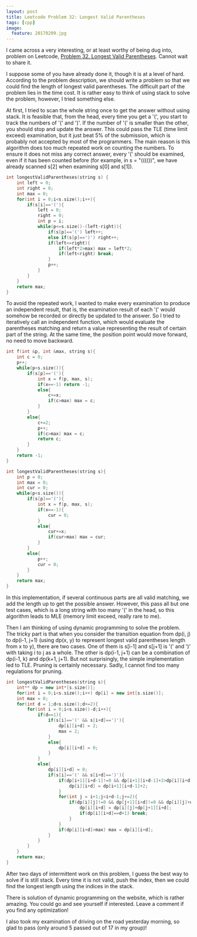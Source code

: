 ```yaml
---
layout: post
title: Leetcode Problem 32: Longest Valid Parentheses
tags: [cpp]
image:
  feature: 20170209.jpg
---
```


I came across a very interesting, or at least worthy of being dug into, problem on Leetcode, [Problem 32. Longest Valid Parentheses](https://leetcode.com/problems/longest-valid-parentheses/). Cannot wait to share it.

I suppose some of you have already done it, though it is at a level of hard. According to the problem description, we should write a problem so that we could find the length of longest valid parentheses. The difficult part of the problem lies in the time cost. It is rather easy to think of using stack to solve the problem, however, I tried something else.

At first, I tried to scan the whole string once to get the answer without using stack. It is feasible that, from the head, every time you get a '(', you start to track the numbers of '(' and ')'. If the number of '(' is smaller than the other, you should stop and update the answer. This could pass the TLE (time limit exceed) examination, but it just beat 5% of the submission, which is probably not accepted by most of the programmers. The main reason is this algorithm does too much repeated work on counting the numbers. To ensure it does not miss any correct answer, every '(' should be examined, even if it has been counted before (for example, in s = "(((())", we have already scanned s[2] when examining s[0] and s[1]).

~~~ cpp
int longestValidParentheses(string s) {
    int left = 0;
    int right = 0;
    int max = 0;
    for(int i = 0;i<s.size();i++){
        if(s[i]=='('){
            left = 0;
            right = 0;
            int p = i;
            while(p<=s.size()-(left-right)){
                if(s[p]=='(') left++;
                else if(s[p]==')') right++;
                if(left<=right){
                    if(left*2>max) max = left*2;
                    if(left<right) break;
                }
                p++;
            }
        }
    }
    return max;
}
~~~

To avoid the repeated work, I wanted to make every examination to produce an independent result, that is, the examination result of each '(' would somehow be recorded or directly be updated to the answer. So I tried to iteratively call an independent function, which would evaluate the parentheses matching and return a value representing the result of certain part of the string. At the same time, the position point would move forward, no need to move backward.

~~~ cpp
int f(int &p, int &max, string s){
    int c = 0;
    p++;
    while(p<s.size()){
        if(s[p]=='('){
            int x = f(p, max, s);
            if(x==-1) return -1;
            else{
                c+=x;
                if(c>max) max = c;
            }
        }
        else{
            c+=2;
            p++;
            if(c>max) max = c;
            return c;
        }
    }
    return -1;
}

int longestValidParentheses(string s){
    int p = 0;
    int max = 0;
    int cur = 0;
    while(p<s.size()){
        if(s[p]=='('){
            int x = f(p, max, s);
            if(x==-1){
                cur = 0;
            }
            else{
                cur+=x;
                if(cur>max) max = cur;
            }
        }
        else{
            p++;
            cur = 0;
        }
    }
    return max;
}
~~~

In this implementation, if several continuous parts are all valid matching, we add the length up to get the possible answer. However, this pass all but one test cases, which is a long string with too many '(' in the head, so this algorithm leads to MLE (memory limit exceed, really rare to me).

Then I am thinking of using dynamic programming to solve the problem. The tricky part is that when you consider the transition equation from dp(i, j) to dp(i-1, j+1) (using dp(x, y) to represent longest valid parentheses length from x to y), there are two cases. One of them is s[i-1] and s[j+1] is '(' and ')' with taking i to j as a whole. The other is dp(i-1, j+1) can be a combination of dp(i-1, k) and dp(k+1, j+1). But not surprisingly, the simple implementation led to TLE. Pruning is certainly necessary. Sadly, I cannot find too many regulations for pruning.

~~~ cpp
int longestValidParentheses(string s){
    int** dp = new int*[s.size()];
    for(int i = 0;i<s.size();i++) dp[i] = new int[s.size()];
    int max = 0;
    for(int d = 1;d<s.size();d+=2){
        for(int i = 0;i<s.size()-d;i++){
            if(d==1){
                if(s[i]=='(' && s[i+d]==')'){
                    dp[i][i+d] = 2;
                    max = 2;
                }
                else{
                    dp[i][i+d] = 0;
                }
            }
            else{
                dp[i][i+d] = 0;
                if(s[i]=='(' && s[i+d]==')'){
                    if(dp[i+1][i+d-1]!=0 && dp[i+1][i+d-1]+2>dp[i][i+d]){
                        dp[i][i+d] = dp[i+1][i+d-1]+2;
                    }
                    for(int j = i+1;j<i+d-1;j+=2){
                        if(dp[i][j]!=0 && dp[j+1][i+d]!=0 && dp[i][j]+dp[j+1][i+d]>dp[i][i+d]){
                            dp[i][i+d] = dp[i][j]+dp[j+1][i+d];
                            if(dp[i][i+d]==d+1) break;
                        }
                    }
                    if(dp[i][i+d]>max) max = dp[i][i+d];
                }
            }
        }
    }
    return max;
}
~~~

After two days of intermittent work on this problem, I guess the best way to solve if is still stack. Every time it is not valid, push the index, then we could find the longest length using the indices in the stack.

There is solution of dynamic programming on the website, which is rather amazing. You could go and see yourself if interested. Leave a comment if you find any optimization!

I also took my examination of driving on the road yesterday morning, so glad to pass (only around 5 passed out of 17 in my group)!
